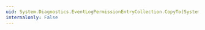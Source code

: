 ```yaml
---
uid: System.Diagnostics.EventLogPermissionEntryCollection.CopyTo(System.Diagnostics.EventLogPermissionEntry[],System.Int32)
internalonly: False
---
```

